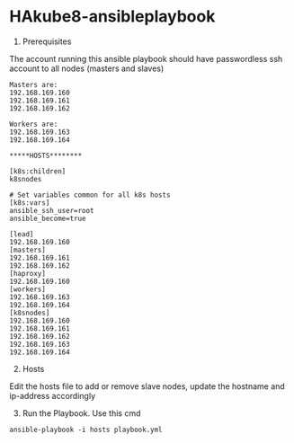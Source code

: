 # HAkube8-ansibleplaybook
1. Prerequisites

  The account running this ansible playbook should have passwordless ssh account to all nodes (masters and slaves)
```
Masters are:
192.168.169.160
192.168.169.161
192.168.169.162

Workers are:
192.168.169.163
192.168.169.164
```

```
*****HOSTS********

[k8s:children]
k8snodes

# Set variables common for all k8s hosts
[k8s:vars]
ansible_ssh_user=root
ansible_become=true

[lead]
192.168.169.160
[masters]
192.168.169.161
192.168.169.162
[haproxy]
192.168.169.160
[workers]
192.168.169.163
192.168.169.164
[k8snodes]
192.168.169.160
192.168.169.161
192.168.169.162
192.168.169.163
192.168.169.164

```

2. Hosts

  Edit the hosts file to add or remove slave nodes, update the hostname and ip-address accordingly

3. Run the Playbook. Use this cmd
```
ansible-playbook -i hosts playbook.yml
```

